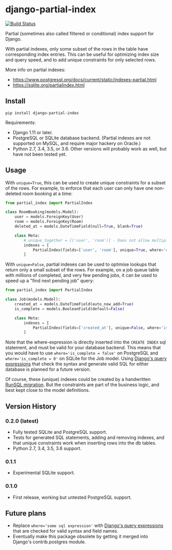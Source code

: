 # django-partial-index

[![Build Status](https://api.travis-ci.org/mattiaslinnap/django-partial-index.svg?branch=master)](https://travis-ci.org/mattiaslinnap/django-partial-index)

Partial (sometimes also called filtered or conditional) index support for Django.

With partial indexes, only some subset of the rows in the table have corresponding index entries.
This can be useful for optimizing index size and query speed, and to add unique constraints for only selected rows.

More info on partial indexes:

* https://www.postgresql.org/docs/current/static/indexes-partial.html
* https://sqlite.org/partialindex.html


## Install

`pip install django-partial-index`

Requirements:

* Django 1.11 or later.
* PostgreSQL or SQLite database backend. (Partial indexes are not supported on MySQL, and require major hackery on Oracle.)
* Python 2.7, 3.4, 3.5, or 3.6. Other versions will probably work as well, but have not been tested yet.

## Usage

With `unique=True`, this can be used to create unique constraints for a subset of the rows.
For example, to enforce that each user can only have one non-deleted room booking at a time:

```python
from partial_index import PartialIndex

class RoomBooking(models.Model):
    user = models.ForeignKey(User)
    room = models.ForeignKey(Room)
    deleted_at = models.DateTimeField(null=True, blank=True)

    class Meta:
        # unique_together = [('user', 'room')] - Does not allow multiple deleted rows. Instead use:
        indexes = [
            PartialIndex(fields=['user', 'room'], unique=True, where='deleted_at IS NULL')
        ]
```

With `unique=False`, partial indexes can be used to optimise lookups that return only a small subset of the rows.
For example, on a job queue table with millions of completed, and very few pending jobs, it can be used to
speed up a "find next pending job" query:

```python
from partial_index import PartialIndex

class Job(models.Model):
    created_at = models.DateTimeField(auto_now_add=True)
    is_complete = models.BooleanField(default=False)

    class Meta:
        indexes = [
            PartialIndex(fields=['created_at'], unique=False, where='is_complete = false')
        ]
```

Note that the where-expression is directly inserted into the `CREATE INDEX` sql statement, and must be valid for your database backend.
This means that you would have to use `where='is_complete = false'` on PostgreSQL and `where='is_complete = 0'` on SQLite for the Job model.
Using [Django's query expressions](https://docs.djangoproject.com/en/1.11/ref/models/expressions/) that check the syntax and generate valid SQL
for either database is planned for a future version.

Of course, these (unique) indexes could be created by a handwritten [RunSQL migration](https://docs.djangoproject.com/en/1.11/ref/migration-operations/#runsql).
But the constraints are part of the business logic, and best kept close to the model definitions.

## Version History

### 0.2.0 (latest)
* Fully tested SQLite and PostgreSQL support.
* Tests for generated SQL statements, adding and removing indexes, and that unique constraints work when inserting rows into the db tables.
* Python 2.7, 3.4, 3.5, 3.6 support.

### 0.1.1
* Experimental SQLite support.

### 0.1.0
* First release, working but untested PostgreSQL support.

## Future plans

* Replace `where='some sql expression'` with [Django's query expressions](https://docs.djangoproject.com/en/1.11/ref/models/expressions/) that are checked for valid syntax and field names.
* Eventually make this package obsolete by getting it merged into Django's contrib.postgres module.
